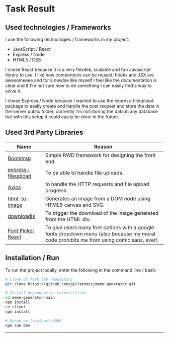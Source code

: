 # Task Result

## Used technologies / Frameworks

I use the following technologies / frameworks in my project:

- JavaScript / React
- Express / Node
- HTML5 / CSS

I chose React because it is a very flexible, scalable and fun Javascript library to use. I like how components can be reused, hooks and JSX are awesomeeee and for a newbie like myself I feel like the documentation is clear and if I'm not sure how to do something I can easily find a way to solve it.

I chose Express / Node because I wanted to use the express-fileupload package to easily create and handle the post request and store the data in the server public folder, currently I'm not storing the data in any database but with this setup it could easily be done in the future.

## Used 3rd Party Libraries

Name | Reason
--- | ---
[Bootstrap](https://getbootstrap.com/) | Simple RWD framework for designing the front end.
[express-fileupload](https://www.npmjs.com/package/express-fileupload) | To be able to handle file uploads.
[Axios](https://www.npmjs.com/package/axios) | to handle the HTTP requests and file upload progress.
[html-to-image](https://www.npmjs.com/package/html-to-image) | Generates an image from a DOM node using HTML5 canvas and SVG.
[downloadjs](https://www.npmjs.com/package/downloadjs) | To trigger the download of the image generated from the HTML div.
[Font Picker React](https://www.npmjs.com/package/font-picker-react) | To give users many font options with a google fonts dropdown menu (also because my moral code prohibits me from using comic sans, ever)

## Installation / Run

To run the project locally, enter the following in the command line / bash:

```bash
# Clone of fork the repository
git clone https://github.com/girlatomic/meme-generator.git

# Install dependencies server/client
cd meme-generator-main
npm install
cd client
npm install

# Serve on localhost:3000
npm run dev
```
---
